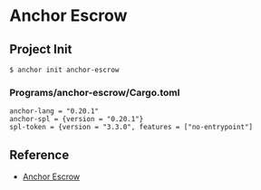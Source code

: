 # Anchor Escrow

## Project Init
```
$ anchor init anchor-escrow
```

### Programs/anchor-escrow/Cargo.toml
```
anchor-lang = "0.20.1"
anchor-spl = {version = "0.20.1"}
spl-token = {version = "3.3.0", features = ["no-entrypoint"]
```

## Reference
- [Anchor Escrow](https://book.solmeet.dev/notes/intro-to-anchor)
```

```